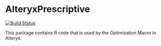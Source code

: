 # AlteryxPrescriptive

[![Build Status](https://travis-ci.org/alteryx/AlteryxPrescriptive.svg?branch=master)](https://travis-ci.org/alteryx/AlteryxPrescriptive)

This package contains R code that is used by the Optimization Macro in Alteryx.

